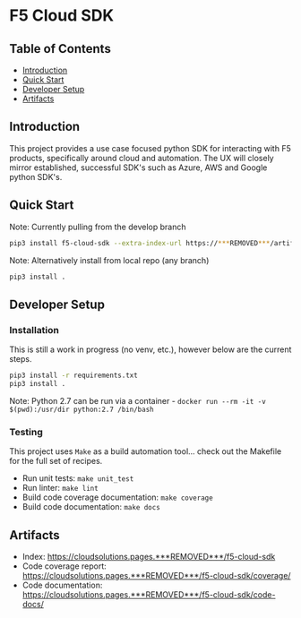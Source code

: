 # F5 Cloud SDK

## Table of Contents
- [Introduction](#introduction)
- [Quick Start](#quick-start)
- [Developer Setup](#developer-setup)
- [Artifacts](#artifacts)

## Introduction

This project provides a use case focused python SDK for interacting with F5 products, specifically around cloud and automation.  The UX will closely mirror established, successful SDK's such as Azure, AWS and Google python SDK's.

## Quick Start

Note: Currently pulling from the develop branch

```bash
pip3 install f5-cloud-sdk --extra-index-url https://***REMOVED***/artifactory/api/pypi/f5-cloud-solutions-pypi/simple
```

Note: Alternatively install from local repo (any branch)

```bash
pip3 install .
```

## Developer Setup

### Installation

This is still a work in progress (no venv, etc.), however below are the current steps.

```bash
pip3 install -r requirements.txt
pip3 install .
```

Note: Python 2.7 can be run via a container - `docker run --rm -it -v $(pwd):/usr/dir python:2.7 /bin/bash`

### Testing

This project uses `Make` as a build automation tool... check out the Makefile for the full set of recipes.

- Run unit tests: ```make unit_test```
- Run linter: ```make lint```
- Build code coverage documentation: ```make coverage```
- Build code documentation: ```make docs```

## Artifacts

- Index: https://cloudsolutions.pages.***REMOVED***/f5-cloud-sdk
- Code coverage report: https://cloudsolutions.pages.***REMOVED***/f5-cloud-sdk/coverage/
- Code documentation: https://cloudsolutions.pages.***REMOVED***/f5-cloud-sdk/code-docs/

